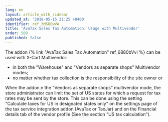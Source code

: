 ```yaml
---
lang: en
layout: article_with_sidebar
updated_at: '2018-05-15 21:25 +0400'
identifier: ref_3MSUEwVA
title: 'AvaTax Sales Tax Automation: Usage with Multivendor'
order: 500
published: false
---
```

The addon {% link "AvaTax Sales Tax Automation" ref_6880bVvi %} can be used with X-Cart Multivendor:
   
   * in both the "Warehouse" and "Vendors as separate shops" Multivendor modes;
   * no matter whether tax collection is the responsibility of the site owner or 

When the addon n the "Vendors as separate shops" multivendor mode, the store administrator can limit the set of US states for which a request for tax rates may be sent by the store. This can be done using the setting "Calculate taxes for US in designated states only" on the settings page of the tax service integration addon (AvaTax or TaxJar) and on the Financial details tab of the vendor profile (See the section "US tax calculation").

